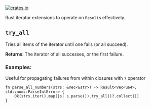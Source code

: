 [![crates.io](https://img.shields.io/crates/v/try_all.svg)](https://crates.io/crates/try_all)

Rust iterator extensions to operate on `Result`s effectively.

## `try_all`

Tries all items of the iterator until one fails (or all succeed).

**Returns**: The iterator of all successes, or the first failure.

### Examples:
Useful for propagating failures from within closures with `?` operator
```
fn parse_all_numbers(strs: &Vec<&str>) -> Result<Vec<u64>, std::num::ParseIntError> {
	Ok(strs.iter().map(|s| s.parse()).try_all()?.collect())
}
```
